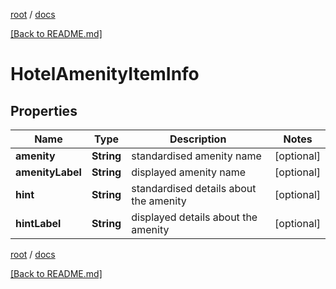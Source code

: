 [root](./../ "root") / [docs](./ "docs")

[[Back to README.md]](./../README.md "[Back to README.md]")

# HotelAmenityItemInfo

## Properties

| Name | Type | Description | Notes |
|------------ | ------------- | ------------- | -------------|
|**amenity** | **String** | standardised amenity name |  [optional] |
|**amenityLabel** | **String** | displayed amenity name |  [optional] |
|**hint** | **String** | standardised details about the amenity |  [optional] |
|**hintLabel** | **String** | displayed details about the amenity |  [optional] |

[root](./../ "root") / [docs](./ "docs")

[[Back to README.md]](./../README.md "[Back to README.md]")
